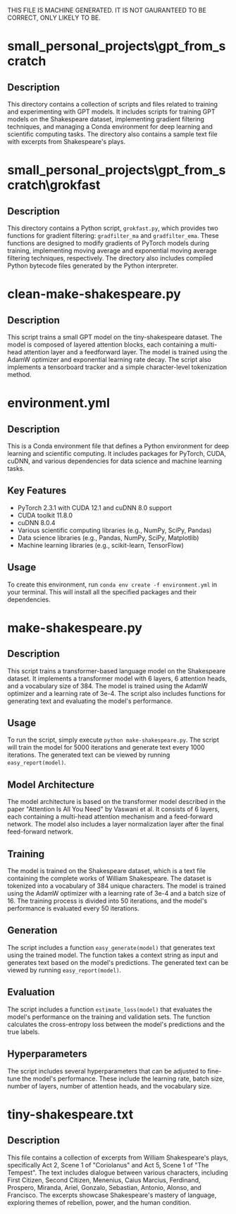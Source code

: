 THIS FILE IS MACHINE GENERATED. IT IS NOT GAURANTEED TO BE CORRECT, ONLY LIKELY TO BE.

# small_personal_projects\gpt_from_scratch
## Description

This directory contains a collection of scripts and files related to training and experimenting with GPT models. It includes scripts for training GPT models on the Shakespeare dataset, implementing gradient filtering techniques, and managing a Conda environment for deep learning and scientific computing tasks. The directory also contains a sample text file with excerpts from Shakespeare's plays.

# small_personal_projects\gpt_from_scratch\grokfast
## Description

This directory contains a Python script, `grokfast.py`, which provides two functions for gradient filtering: `gradfilter_ma` and `gradfilter_ema`. These functions are designed to modify gradients of PyTorch models during training, implementing moving average and exponential moving average filtering techniques, respectively. The directory also includes compiled Python bytecode files generated by the Python interpreter.

# clean-make-shakespeare.py
## Description
This script trains a small GPT model on the tiny-shakespeare dataset. The model is composed of layered attention blocks, each containing a multi-head attention layer and a feedforward layer. The model is trained using the AdamW optimizer and exponential learning rate decay. The script also implements a tensorboard tracker and a simple character-level tokenization method.

# environment.yml
## Description
This is a Conda environment file that defines a Python environment for deep learning and scientific computing. It includes packages for PyTorch, CUDA, cuDNN, and various dependencies for data science and machine learning tasks.

## Key Features
- PyTorch 2.3.1 with CUDA 12.1 and cuDNN 8.0 support
- CUDA toolkit 11.8.0
- cuDNN 8.0.4
- Various scientific computing libraries (e.g., NumPy, SciPy, Pandas)
- Data science libraries (e.g., Pandas, NumPy, SciPy, Matplotlib)
- Machine learning libraries (e.g., scikit-learn, TensorFlow)

## Usage
To create this environment, run `conda env create -f environment.yml` in your terminal. This will install all the specified packages and their dependencies.

# make-shakespeare.py
## Description
This script trains a transformer-based language model on the Shakespeare dataset. It implements a transformer model with 6 layers, 6 attention heads, and a vocabulary size of 384. The model is trained using the AdamW optimizer and a learning rate of 3e-4. The script also includes functions for generating text and evaluating the model's performance.

## Usage
To run the script, simply execute `python make-shakespeare.py`. The script will train the model for 5000 iterations and generate text every 1000 iterations. The generated text can be viewed by running `easy_report(model)`.

## Model Architecture
The model architecture is based on the transformer model described in the paper "Attention Is All You Need" by Vaswani et al. It consists of 6 layers, each containing a multi-head attention mechanism and a feed-forward network. The model also includes a layer normalization layer after the final feed-forward network.

## Training
The model is trained on the Shakespeare dataset, which is a text file containing the complete works of William Shakespeare. The dataset is tokenized into a vocabulary of 384 unique characters. The model is trained using the AdamW optimizer with a learning rate of 3e-4 and a batch size of 16. The training process is divided into 50 iterations, and the model's performance is evaluated every 50 iterations.

## Generation
The script includes a function `easy_generate(model)` that generates text using the trained model. The function takes a context string as input and generates text based on the model's predictions. The generated text can be viewed by running `easy_report(model)`.

## Evaluation
The script includes a function `estimate_loss(model)` that evaluates the model's performance on the training and validation sets. The function calculates the cross-entropy loss between the model's predictions and the true labels.

## Hyperparameters
The script includes several hyperparameters that can be adjusted to fine-tune the model's performance. These include the learning rate, batch size, number of layers, number of attention heads, and the vocabulary size.

# tiny-shakespeare.txt
## Description
This file contains a collection of excerpts from William Shakespeare's plays, specifically Act 2, Scene 1 of "Coriolanus" and Act 5, Scene 1 of "The Tempest". The text includes dialogue between various characters, including First Citizen, Second Citizen, Menenius, Caius Marcius, Ferdinand, Prospero, Miranda, Ariel, Gonzalo, Sebastian, Antonio, Alonso, and Francisco. The excerpts showcase Shakespeare's mastery of language, exploring themes of rebellion, power, and the human condition.